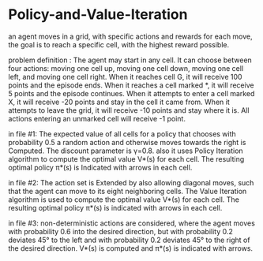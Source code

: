 # Policy-and-Value-Iteration
an agent moves in a grid, with specific actions and rewards for each move, the goal is to reach a specific cell, with the highest reward possible.
 
problem definition : 
The agent may start in any cell. It can choose between four actions: moving one cell up, moving one cell down, moving one cell left, and moving one cell right. When it reaches cell G, it will receive 100 points and the episode ends. When it reaches a cell marked *, it will receive 5 points and the episode continues. When it attempts to enter a cell marked X, it will receive -20 points and stay in the cell it came from. When it attempts to leave the grid, it will receive -10 points and stay where it is. All actions entering an unmarked cell will receive -1 point. 

in file #1:
The expected value of all cells for a policy that chooses with probability 0.5 a random action and otherwise moves towards the right is Computed. The discount parameter is γ=0.8.
also it uses Policy Iteration algorithm to compute the optimal value V*(s) for each cell. The resulting optimal policy π*(s) is Indicated with arrows in each cell.

in file #2:
The action set is Extended by also allowing diagonal moves, such that the agent can move to its eight neighboring cells. The Value Iteration algorithm is used to compute the optimal value V*(s) for each cell. The resulting optimal policy π*(s) is indicated with arrows in each cell. 

in file #3:
non-deterministic actions are considered, where the agent moves with probability 0.6 into the desired direction, but with probability 0.2 deviates 45° to the left and with probability 0.2 deviates 45° to the right of the desired direction. V*(s) is computed and π*(s) is indicated with arrows.
